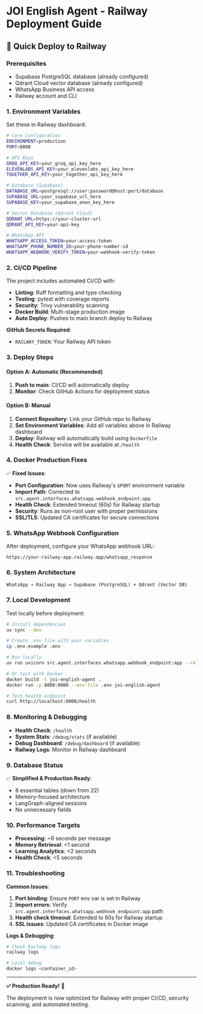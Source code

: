 # JOI English Agent - Railway Deployment Guide

## 🚀 Quick Deploy to Railway

### Prerequisites
- Supabase PostgreSQL database (already configured)
- Qdrant Cloud vector database (already configured)
- WhatsApp Business API access
- Railway account and CLI

### 1. Environment Variables

Set these in Railway dashboard:

```bash
# Core Configuration
ENVIRONMENT=production
PORT=8000

# API Keys
GROQ_API_KEY=your_groq_api_key_here
ELEVENLABS_API_KEY=your_elevenlabs_api_key_here
TOGETHER_API_KEY=your_together_api_key_here

# Database (Supabase)
DATABASE_URL=postgresql://user:password@host:port/database
SUPABASE_URL=your_supabase_url_here
SUPABASE_KEY=your_supabase_anon_key_here

# Vector Database (Qdrant Cloud)  
QDRANT_URL=https://your-cluster-url
QDRANT_API_KEY=your-api-key

# WhatsApp API
WHATSAPP_ACCESS_TOKEN=your-access-token
WHATSAPP_PHONE_NUMBER_ID=your-phone-number-id
WHATSAPP_WEBHOOK_VERIFY_TOKEN=your-webhook-verify-token
```

### 2. CI/CD Pipeline

The project includes automated CI/CD with:
- **Linting**: Ruff formatting and type checking
- **Testing**: pytest with coverage reports  
- **Security**: Trivy vulnerability scanning
- **Docker Build**: Multi-stage production image
- **Auto Deploy**: Pushes to main branch deploy to Railway

**GitHub Secrets Required**:
- `RAILWAY_TOKEN`: Your Railway API token

### 3. Deploy Steps

#### Option A: Automatic (Recommended)
1. **Push to main**: CI/CD will automatically deploy
2. **Monitor**: Check GitHub Actions for deployment status

#### Option B: Manual
1. **Connect Repository**: Link your GitHub repo to Railway
2. **Set Environment Variables**: Add all variables above in Railway dashboard  
3. **Deploy**: Railway will automatically build using `Dockerfile`
4. **Health Check**: Service will be available at `/health`

### 4. Docker Production Fixes

✅ **Fixed Issues**:
- **Port Configuration**: Now uses Railway's `$PORT` environment variable
- **Import Path**: Corrected to `src.agent.interfaces.whatsapp.webhook_endpoint:app`
- **Health Check**: Extended timeout (60s) for Railway startup
- **Security**: Runs as non-root user with proper permissions
- **SSL/TLS**: Updated CA certificates for secure connections

### 5. WhatsApp Webhook Configuration

After deployment, configure your WhatsApp webhook URL:
```
https://your-railway-app.railway.app/whatsapp_response
```

### 6. System Architecture

```
WhatsApp → Railway App → Supabase (PostgreSQL) + Qdrant (Vector DB)
```

### 7. Local Development

Test locally before deployment:

```bash
# Install dependencies
uv sync --dev

# Create .env file with your variables  
cp .env.example .env

# Run locally
uv run uvicorn src.agent.interfaces.whatsapp.webhook_endpoint:app --reload

# Or test with Docker
docker build -t joi-english-agent .
docker run -p 8000:8000 --env-file .env joi-english-agent

# Test health endpoint
curl http://localhost:8000/health
```

### 8. Monitoring & Debugging

- **Health Check**: `/health`
- **System Stats**: `/debug/stats` (if available)
- **Debug Dashboard**: `/debug/dashboard` (if available)
- **Railway Logs**: Monitor in Railway dashboard

### 9. Database Status

✅ **Simplified & Production Ready**:
- 8 essential tables (down from 22)
- Memory-focused architecture
- LangGraph-aligned sessions
- No unnecessary fields

### 10. Performance Targets

- **Processing**: ~9 seconds per message
- **Memory Retrieval**: <1 second
- **Learning Analytics**: <2 seconds
- **Health Check**: <5 seconds

### 11. Troubleshooting

**Common Issues**:
1. **Port binding**: Ensure `PORT` env var is set in Railway
2. **Import errors**: Verify `src.agent.interfaces.whatsapp.webhook_endpoint:app` path
3. **Health check timeout**: Extended to 60s for Railway startup
4. **SSL issues**: Updated CA certificates in Docker image

**Logs & Debugging**:
```bash
# Check Railway logs
railway logs

# Local debug
docker logs <container_id>
```

---

**✅ Production Ready!** 🎯 

The deployment is now optimized for Railway with proper CI/CD, security scanning, and automated testing. 